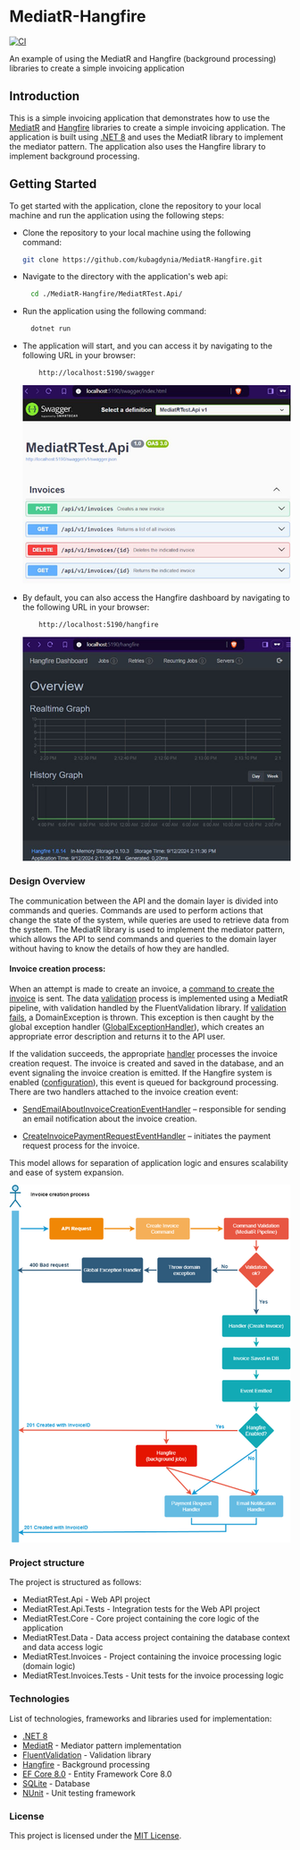 # MediatR-Hangfire

[![CI](https://img.shields.io/github/actions/workflow/status/kubagdynia/MediatR-Hangfire/dotnet.yml?branch=main)](https://github.com/kubagdynia/MediatR-Hangfire/actions?query=branch%3Amain)

An example of using the MediatR and Hangfire (background processing) libraries to create a simple invoicing application

## Introduction
This is a simple invoicing application that demonstrates how to use the [MediatR](https://github.com/jbogard/MediatR) and [Hangfire](https://www.hangfire.io/) libraries to create a simple invoicing application. The application is built using [.NET 8](https://dotnet.microsoft.com/en-us/download/dotnet/8.0) and uses the MediatR library to implement the mediator pattern. The application also uses the Hangfire library to implement background processing.

## Getting Started
To get started with the application, clone the repository to your local machine and run the application using the following steps:

- Clone the repository to your local machine using the following command:
  ```bash
  git clone https://github.com/kubagdynia/MediatR-Hangfire.git
  ```
- Navigate to the directory with the application's web api:
  ```bash
    cd ./MediatR-Hangfire/MediatRTest.Api/
  ```
- Run the application using the following command:
  ```bash
    dotnet run
  ```
  
- The application will start, and you can access it by navigating to the following URL in your browser:
  ```bash
      http://localhost:5190/swagger
  ```
  ![Hangfire Dashboard](.//docs/images/swagger.jpg)
  
- By default, you can also access the Hangfire dashboard by navigating to the following URL in your browser:
  ```bash
      http://localhost:5190/hangfire
  ```
  ![Hangfire Dashboard](.//docs/images/hangfire-dashboard.jpg)

### Design Overview

The communication between the API and the domain layer is divided into commands and queries. Commands are used to perform actions that change the state of the system, while queries are used to retrieve data from the system. The MediatR library is used to implement the mediator pattern, which allows the API to send commands and queries to the domain layer without having to know the details of how they are handled.

#### Invoice creation process:

When an attempt is made to create an invoice, a [command to create the invoice](https://github.com/kubagdynia/MediatR-Hangfire/blob/main/MediatRTest.Api/Invoices/CreateInvoice.cs) is sent. The data [validation](https://github.com/kubagdynia/MediatR-Hangfire/blob/main/MediatRTest.Core/Behaviors/ValidationBehavior.cs) process is implemented using a MediatR pipeline, with validation handled by the FluentValidation library. If [validation fails](https://github.com/kubagdynia/MediatR-Hangfire/blob/main/MediatRTest.Invoices/Commands/Validators/CreateInvoiceCommandValidator.cs), a DomainException is thrown. This exception is then caught by the global exception handler ([GlobalExceptionHandler](https://github.com/kubagdynia/MediatR-Hangfire/blob/main/MediatRTest.Core/Exceptions/GlobalExceptionHandler.cs)), which creates an appropriate error description and returns it to the API user.

If the validation succeeds, the appropriate [handler](https://github.com/kubagdynia/MediatR-Hangfire/blob/main/MediatRTest.Invoices/Commands/Handlers/CreateInvoiceHandler.cs) processes the invoice creation request. The invoice is created and saved in the database, and an event signaling the invoice creation is emitted. If the Hangfire system is enabled ([configuration](https://github.com/kubagdynia/MediatR-Hangfire/blob/main/MediatRTest.Api/appsettings.json)), this event is queued for background processing. There are two handlers attached to the invoice creation event:

- [SendEmailAboutInvoiceCreationEventHandler](https://github.com/kubagdynia/MediatR-Hangfire/blob/main/MediatRTest.Invoices/Events/Handlers/SendEmailAboutInvoiceCreationEventHandler.cs) – responsible for sending an email notification about the invoice creation.

- [CreateInvoicePaymentRequestEventHandler](https://github.com/kubagdynia/MediatR-Hangfire/blob/main/MediatRTest.Invoices/Events/Handlers/CreateInvoicePaymentRequestEventHandler.cs) – initiates the payment request process for the invoice.

This model allows for separation of application logic and ensures scalability and ease of system expansion.

![Invoice creation process](.//docs/images/invoice-creation-process.png)

### Project structure

The project is structured as follows:

- MediatRTest.Api - Web API project
- MediatRTest.Api.Tests - Integration tests for the Web API project
- MediatRTest.Core - Core project containing the core logic of the application
- MediatRTest.Data - Data access project containing the database context and data access logic
- MediatRTest.Invoices - Project containing the invoice processing logic (domain logic)
- MediatRTest.Invoices.Tests - Unit tests for the invoice processing logic

### Technologies

List of technologies, frameworks and libraries used for implementation:

- [.NET 8](https://dotnet.microsoft.com/en-us/download/dotnet/8.0)
- [MediatR](https://github.com/jbogard/MediatR) - Mediator pattern implementation
- [FluentValidation](https://docs.fluentvalidation.net) - Validation library
- [Hangfire](https://www.hangfire.io/) - Background processing
- [EF Core 8.0](https://learn.microsoft.com/en-us/ef/core/what-is-new/ef-core-8.0/whatsnew) - Entity Framework Core 8.0
- [SQLite](https://www.sqlite.org/index.html) - Database
- [NUnit](https://nunit.org/) - Unit testing framework


### License
This project is licensed under the [MIT License](https://opensource.org/licenses/MIT).